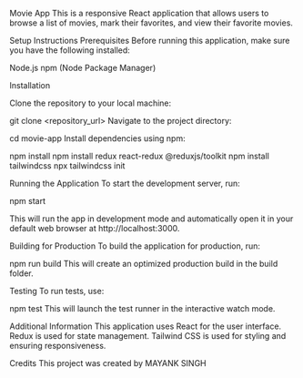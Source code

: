 Movie App
This is a responsive React application that allows users to browse a list of movies, mark their favorites, and view their favorite movies.

Setup Instructions
Prerequisites
Before running this application, make sure you have the following installed:

Node.js
npm (Node Package Manager)

Installation

Clone the repository to your local machine:

git clone <repository_url>
Navigate to the project directory:

cd movie-app
Install dependencies using npm:

npm install
npm install redux react-redux @reduxjs/toolkit
npm install tailwindcss
npx tailwindcss init

Running the Application
To start the development server, run:

npm start

This will run the app in development mode and automatically open it in your default web browser at http://localhost:3000.

Building for Production
To build the application for production, run:

npm run build
This will create an optimized production build in the build folder.

Testing
To run tests, use:

npm test
This will launch the test runner in the interactive watch mode.

Additional Information
This application uses React for the user interface.
Redux is used for state management.
Tailwind CSS is used for styling and ensuring responsiveness.

Credits
This project was created by MAYANK SINGH

